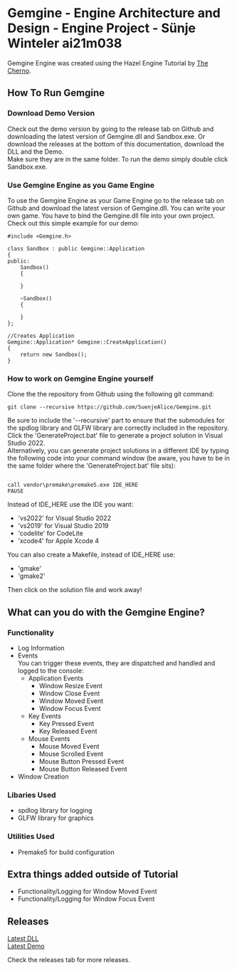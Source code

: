 # Gemgine - Engine Architecture and Design - Engine Project - Sünje Winteler ai21m038
Gemgine Engine was created using the Hazel Engine Tutorial by [The Cherno](https://www.youtube.com/watch?v=JxIZbV_XjAs&list=PLlrATfBNZ98dC-V-N3m0Go4deliWHPFwT).


## How To Run Gemgine

### Download Demo Version
Check out the demo version by going to the release tab on Github and downloading the latest version of Gemgine.dll and Sandbox.exe. 
Or download the releases at the bottom of this documentation, download the DLL and the Demo.   
Make sure they are in the same folder. To run the demo simply double click Sandbox.exe.

### Use Gemgine Engine as you Game Engine
To use the Gemgine Engine as your Game Engine go to the release tab on Github and download the latest version of Gemgine.dll. You can write your own game. You have to bind the Gemgine.dll file into your own project.  
Check out this simple example for our demo:

```
#include <Gemgine.h>

class Sandbox : public Gemgine::Application
{
public:
	Sandbox()
	{

	}

	~Sandbox()
	{

	}
};

//Creates Application
Gemgine::Application* Gemgine::CreateApplication()
{
	return new Sandbox();
}
```

### How to work on Gemgine Engine yourself
Clone the the repository from Github using the following git command:

```
git clone --recursive https://github.com/SuenjeAlice/Gemgine.git
```
Be sure to include the '--recursive' part to ensure that the submodules for the spdlog library and GLFW library are correctly included in the repository.    
Click the 'GenerateProject.bat' file to generate a project solution in Visual Studio 2022.  
Alternatively, you can generate project solutions in a different IDE by typing the following code into your command window (be aware, you have to be in the same folder where the 'GenerateProject.bat' file sits):

```

call vendor\premake\premake5.exe IDE_HERE
PAUSE

```

Instead of IDE_HERE use the IDE you want:
- 'vs2022' for Visual Studio 2022
- 'vs2019' for Visual Studio 2019
- 'codelite' for CodeLite
- 'xcode4' for Apple Xcode 4

You can also create a Makefile, instead of IDE_HERE use:
- 'gmake' 
- 'gmake2'

Then click on the solution file and work away!

## What can you do with the Gemgine Engine?

### Functionality
- Log Information
- Events  
You can trigger these events, they are dispatched and handled and logged to the console:
    - Application Events
        - Window Resize Event
        - Window Close Event
        - Window Moved Event
        - Window Focus Event
    - Key Events
        - Key Pressed Event
        - Key Released Event
    - Mouse Events
        - Mouse Moved Event
        - Mouse Scrolled Event
        - Mouse Button Pressed Event
        - Mouse Button Released Event
- Window Creation

### Libaries Used
- spdlog library for logging
- GLFW library for graphics

### Utilities Used
- Premake5 for build configuration

## Extra things added outside of Tutorial
- Functionality/Logging for Window Moved Event
- Functionality/Logging for Window Focus Event

## Releases
[Latest DLL](https://github.com/SuenjeAlice/Gemgine/releases/latest/download/Gemgine.dll)  
[Latest Demo](https://github.com/SuenjeAlice/Gemgine/releases/latest/download/Sandbox.exe)   

Check the releases tab for more releases.
